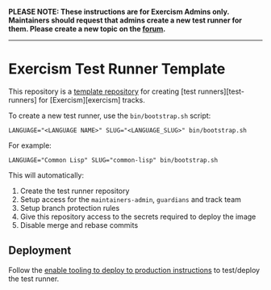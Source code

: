 **PLEASE NOTE: These instructions are for Exercism Admins only. Maintainers should request that admins create a new test runner for them. Please create a new topic on the [forum](https://forum.exercism.org).**

---

# Exercism Test Runner Template

This repository is a [template repository](https://help.github.com/en/github/creating-cloning-and-archiving-repositories/creating-a-template-repository) for creating [test runners][test-runners] for [Exercism][exercism] tracks.

To create a new test runner, use the `bin/bootstrap.sh` script:

```shell
LANGUAGE="<LANGUAGE NAME>" SLUG="<LANGUAGE_SLUG>" bin/bootstrap.sh
```

For example:

```shell
LANGUAGE="Common Lisp" SLUG="common-lisp" bin/bootstrap.sh
```

This will automatically:

1. Create the test runner repository
1. Setup access for the `maintainers-admin`, `guardians` and track team
1. Setup branch protection rules
1. Give this repository access to the secrets required to deploy the image
1. Disable merge and rebase commits

## Deployment

Follow the [enable tooling to deploy to production instructions](https://github.com/exercism/maintenance/?tab=readme-ov-file#enable-tooling-to-deploy-to-production) to test/deploy the test runner.
